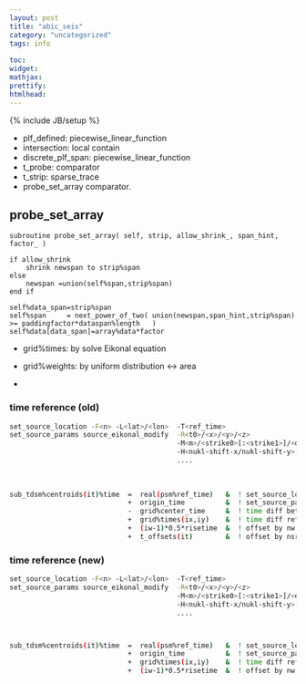 ```yaml
---
layout: post
title: "abic_seis"
category: "uncategorized"
tags: info
 
toc:
widget:
mathjax:
prettify:
htmlhead:
---
```

{% include JB/setup %}
 
<!--end_excerpt-->



+ plf_defined:        piecewise_linear_function
+ intersection:       local contain                
+ discrete_plf_span:  piecewise_linear_function     
+ t_probe:            comparator  
+ t_strip:            sparse_trace
+ probe_set_array     comparator.     


## probe_set_array
```
subroutine probe_set_array( self, strip, allow_shrink_, span_hint, factor_ )

if allow_shrink 
    shrink newspan to strip%span 
else
    newspan =union(self%span,strip%span)
end if

self%data_span=strip%span
self%span     = next_power_of_two( union(newspan,span_hint,strip%span) >= paddingfactor*dataspan%length   ) 
self%data[data_span]=array%data*factor
```



+ grid%times:     by solve  Eikonal  equation
+ grid%weights:   by uniform distribution <-> area

+
### time reference (old)

```sh
set_source_location -F<n> -L<lat>/<lon>  -T<ref_time>   
set_source_params source_eikonal_modify  -R<t0>/<x>/<y>/<z> 
                                         -M<m>/<strike0>[:<strike1>]/<dip0>[:<dip1>]/<rake>] 
                                         -H<nukl-shift-x/nukl-shift-y>[c|r]  
                                         ....
 
 
 
sub_tdsm%centroids(it)%time  =  real(psm%ref_time)   &  ! set_source_location `[-T<ref>]`                                    origin of coordinate system.
                             +  origin_time          &  ! set_source_params source_eikonal_modify  `[-R<t0>[/<x>/<y>/<z>]]`  origin of coordinate on fault on fault.
                             -  grid%center_time     &  ! time diff between center_point and hypocenter.                  
                             +  grid%times(ix,iy)    &  ! time diff reference, relative time                               
                             +  (iw-1)*0.5*risetime  &  ! offset by nw (here risetime mean length of each time window)
                             +  t_offsets(it)        &  ! offset by nsrc
```

### time reference (new)
```sh
set_source_location -F<n> -L<lat>/<lon>  -T<ref_time>
set_source_params source_eikonal_modify  -R<t0>/<x>/<y>/<z>
                                         -M<m>/<strike0>[:<strike1>]/<dip0>[:<dip1>]/<rake>]
                                         -H<nukl-shift-x/nukl-shift-y>[c|r]
                                         ....



sub_tdsm%centroids(it)%time  =  real(psm%ref_time)   &  ! set_source_location `[-T<ref>]`                                     origin of coordinate system.
                             +  origin_time          &  ! set_source_params source_eikonal_modify  `[-R<t0>[/<x>/<y>/<z>]]`   suppose this mean hypocenter time.
                             +  grid%times(ix,iy)    &  ! time diff reference, relative time
                             +  (iw-1)*0.5*risetime  &  ! offset by nw
```
